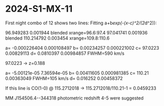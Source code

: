 # 2024-S1-MX-11

First night combo of 12 shows two lines:
Fitting a+b*exp(-(x-c)^2/(2*d^2)): 

 96.949283 0.001944  blended    xrange=96.6:97.4
 97.041741 0.001936  blended
110.214792 0.003454             xrange=109.8:110.6

a= -0.000226404 0.000108497 
b= 0.00234257 0.000221002 
c= 97.0223 0.00829113
d= 0.0810397 0.00984857     FWHM=590 km/s

97.0223 -> z=0.188

a= -5.00121e-05 7.36594e-05 
b= 0.00411605 0.000981385 
c= 110.21 0.00363049        FWHM=105 km/s
d= 0.016252 0.00458372

If this line is CO(1-0)   @ 115.2712018 -> 115.2712018/110.21-1 = 0.0459233


 MM J154506.4--344318  photometric redshift 4-5 were suggested
